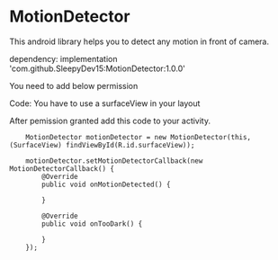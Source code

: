 # MotionDetector
This android library helps you to detect any motion in front of camera.

dependency: 
implementation 'com.github.SleepyDev15:MotionDetector:1.0.0'

You need to add below permission 
    <uses-feature android:name="android.hardware.camera" />
    <uses-permission android:name="android.permission.CAMERA" />
    
Code: 
You have to use a surfaceView in your layout
            <SurfaceView
                    android:layout_weight="1"
                    android:layout_width="0dp"
                    android:layout_height="match_parent"
                    android:id="@+id/surfaceView" />
        
After pemission granted add this code to your activity. 
 
    
        MotionDetector motionDetector = new MotionDetector(this, (SurfaceView) findViewById(R.id.surfaceView));

        motionDetector.setMotionDetectorCallback(new MotionDetectorCallback() {
            @Override
            public void onMotionDetected() {

            }

            @Override
            public void onTooDark() {

            }
        });
